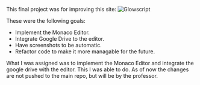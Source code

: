 This final project was for improving this site: ![Glowscript](https://www.glowscript.org/#/)

These were the following goals:
- Implement the Monaco Editor.
- Integrate Google Drive to the editor.
- Have screenshots to be automatic.
- Refactor code to make it more managable for the future.

What I was assigned was to implement the Monaco Editor and integrate the google drive with the editor. This I was able to do. As of now the changes are not pushed to the main repo, but will be by the professor.
